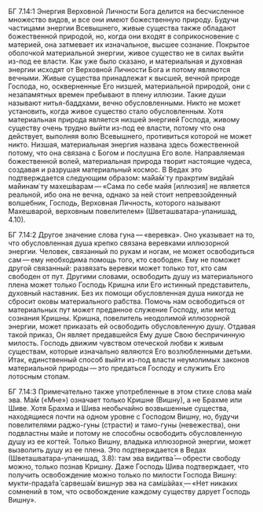 БГ 7.14:1	Энергия Верховной Личности Бога делится на бесчисленное множество видов, и все они имеют божественную природу. Будучи частицами энергии Всевышнего, живые существа также обладают божественной природой, но, когда они входят в соприкосновение с материей, она затмевает их изначальное, высшее сознание. Покрытое оболочкой материальной энергии, живое существо не в силах выйти из-под ее власти. Как уже было сказано, и материальная и духовная энергии исходят от Верховной Личности Бога и потому являются вечными. Живые существа принадлежат к высшей, вечной природе Господа, но, оскверненные Его низшей, материальной природой, они с незапамятных времен пребывают в плену иллюзии. Такие души называют нитья-баддхами, вечно обусловленными. Никто не может установить, когда живое существо стало обусловленным. Хотя материальная природа является низшей энергией Господа, живому существу очень трудно выйти из-под ее власти, потому что она действует, выполняя волю Всевышнего, противиться которой не может никто. Низшая, материальная энергия названа здесь божественной потому, что она связана с Богом и послушна Его воле. Направляемая божественной волей, материальная природа творит настоящие чудеса, создавая и разрушая материальный космос. В Ведах это подтверждается следующим образом: ма̄йа̄м̇ ту пракр̣тим̇ видйа̄н ма̄йинам̇ ту махеш́варам — «Сама по себе майя [иллюзия] не является реальной, ибо она не вечна, однако за ней стоит непревзойденный волшебник, Господь, Верховная Личность, которого называют Махешварой, верховным повелителем» (Шветашватара-упанишад, 4.10).

БГ 7.14:2	Другое значение слова гуна — «веревка». Оно указывает на то, что обусловленная душа крепко связана веревками иллюзорной энергии. Человек, связанный по рукам и ногам, не может освободиться сам — ему необходима помощь того, кто свободен. Ему не поможет другой связанный: развязать веревки может только тот, кто сам свободен от пут. Другими словами, освободить душу из материального плена может только Господь Кришна или Его истинный представитель, духовный наставник. Без их помощи обусловленная душа никогда не сбросит оковы материального рабства. Помочь нам освободиться от материальных пут может преданное служение Господу, или метод сознания Кришны. Кришна, повелитель неодолимой иллюзорной энергии, может приказать ей освободить обусловленную душу. Отдавая такой приказ, Он являет предавшейся Ему душе Свою беспричинную милость. Господь движим чувством отеческой любви к живым существам, которые изначально являются Его возлюбленными детьми. Итак, единственный способ выйти из-под власти неумолимых законов материальной природы — это предаться Господу и служить Его лотосным стопам.

БГ 7.14:3	Примечательно также употребленные в этом стихе слова ма̄м эва. Ма̄м («Мне») означает только Кришне (Вишну), а не Брахме или Шиве. Хотя Брахма и Шива необычайно возвышенные существа, находящиеся почти на одном уровне с Господом Вишну, но, будучи повелителями раджо-гуны (страсти) и тамо-гуны (невежества), они подвластны майе и потому не способны освободить обусловленную душу из ее когтей. Только Вишну, владыка иллюзорной энергии, может вызволить душу из ее плена. Это подтверждается в Ведах (Шветашватара-упанишад, 3.8): там эва видитва̄ — обрести свободу можно, только познав Кришну. Даже Господь Шива подтверждает, что получить освобождение можно только по милости Господа Вишну: мукти-прада̄та̄ сарвеша̄м̇ вишн̣ур эва на сам̇ш́айах̣ — «Нет никаких сомнений в том, что освобождение каждому существу дарует Господь Вишну».